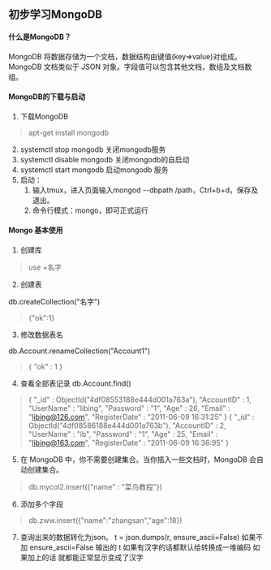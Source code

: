## 初步学习MongoDB
#### 什么是MongoDB？
MongoDB 将数据存储为一个文档，数据结构由键值(key=>value)对组成。MongoDB 文档类似于 JSON 对象。字段值可以包含其他文档，数组及文档数组。
#### MongoDB的下载与启动
1. 下载MongoDB 
>apt-get install mongodb
2. systemctl stop mongodb 关闭mongodb服务
3. systemctl disable mongodb 关闭mongodb的自启动
4. systemctl start mongodb 启动mongodb 服务
5. 启动：
      1. 输入tmux，进入页面输入mongod --dbpath /path，Ctrl+b+d，保存及退出。
      2. 命令行模式：mongo，即可正式运行

#### Mongo 基本使用
1. 创建库
>use +名字

2. 创建表
  
  db.createCollection("名字")
  >{"ok":1}

3. 修改数据表名

db.Account.renameCollection("Account1")
>{ "ok" : 1 }

4. 查看全部表记录
 db.Account.find()
>{ "_id" : ObjectId("4df08553188e444d001a763a"), "AccountID" : 1, "UserName" : "libing", "Password" : "1", "Age" : 26, "Email" : "libing@126.com", "RegisterDate" : "2011-06-09 16:31:25" }
{ "_id" : ObjectId("4df08586188e444d001a763b"), "AccountID" : 2, "UserName" : "lb", "Password" : "1", "Age" : 25, "Email" : "libing@163.com", "RegisterDate" : "2011-06-09 16:36:95" }
 
5. 在 MongoDB 中，你不需要创建集合。当你插入一些文档时，MongoDB 会自动创建集合。

> db.mycol2.insert({"name" : "菜鸟教程"})

6. 添加多个字段
>db.zww.insert({"name":"zhangsan","age":18})

7. 查询出来的数据转化为json。
t = json.dumps(r, ensure_ascii=False) 
如果不加 ensure_ascii=False  输出的 t 如果有汉字的话都默认给转换成一堆编码 如果加上的话 就都能正常显示变成了汉字



